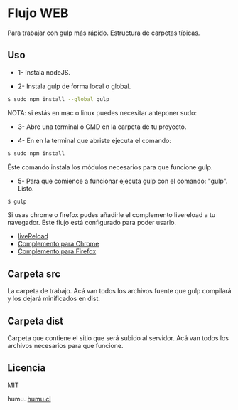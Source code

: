 Flujo WEB
=====================

Para trabajar con gulp más rápido.
Estructura de carpetas típicas.


Uso
---------------------
- 1- Instala nodeJS.

- 2- Instala gulp de forma local o global.

```sh
$ sudo npm install --global gulp
```

 NOTA: si estás en mac o linux puedes necesitar anteponer sudo:

- 3- Abre una terminal o CMD en la carpeta de tu proyecto.

- 4- En en la terminal que abriste ejecuta el comando:

```sh
$ sudo npm install
```

Éste comando instala los módulos necesarios para que funcione gulp.

- 5- Para que comience a funcionar ejecuta gulp con el comando: "gulp".
Listo.

```sh
$ gulp
```

Si usas chrome o firefox pudes añadirle el complemento livereload a tu navegador. Este flujo está configurado para poder usarlo.

- [liveReload](http://livereload.com/)
- [Complemento para Chrome](https://chrome.google.com/webstore/detail/livereload/jnihajbhpnppcggbcgedagnkighmdlei)
- [Complemento para Firefox](https://addons.mozilla.org/es/firefox/addon/livereload/)


Carpeta src
---------------------
La carpeta de trabajo.
Acá van todos los archivos fuente que gulp compilará y los dejará minificados en dist.


Carpeta dist
---------------------
Carpeta que contiene el sitio que será subido al servidor. Acá van todos los archivos necesarios para que funcione.


Licencia
---------------------
MIT


humu.
[humu.cl](http://www.humu.cl/)
